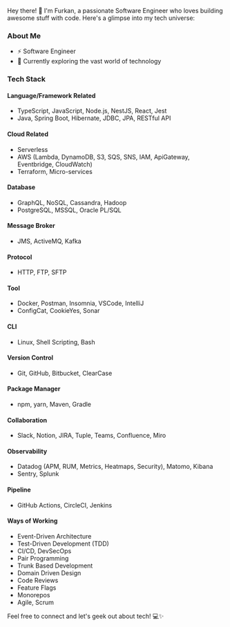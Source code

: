 Hey there! 👋 I'm Furkan, a passionate Software Engineer who loves building awesome stuff with code. Here's a glimpse into my tech universe:

### About Me
- ⚡ Software Engineer
- 🌱 Currently exploring the vast world of technology

### Tech Stack
#### Language/Framework Related
- TypeScript, JavaScript, Node.js, NestJS, React, Jest
- Java, Spring Boot, Hibernate, JDBC, JPA, RESTful API

#### Cloud Related
- Serverless
- AWS (Lambda, DynamoDB, S3, SQS, SNS, IAM, ApiGateway, Eventbridge, CloudWatch)
- Terraform, Micro-services

#### Database
- GraphQL, NoSQL, Cassandra, Hadoop
- PostgreSQL, MSSQL, Oracle PL/SQL

#### Message Broker
- JMS, ActiveMQ, Kafka

#### Protocol
- HTTP, FTP, SFTP

#### Tool
- Docker, Postman, Insomnia, VSCode, IntelliJ
- ConfigCat, CookieYes, Sonar

#### CLI
- Linux, Shell Scripting, Bash

#### Version Control
- Git, GitHub, Bitbucket, ClearCase

#### Package Manager
- npm, yarn, Maven, Gradle

#### Collaboration
- Slack, Notion, JIRA, Tuple, Teams, Confluence, Miro

#### Observability
- Datadog (APM, RUM, Metrics, Heatmaps, Security), Matomo, Kibana
- Sentry, Splunk

#### Pipeline
- GitHub Actions, CircleCI, Jenkins

#### Ways of Working
- Event-Driven Architecture
- Test-Driven Development (TDD)
- CI/CD, DevSecOps
- Pair Programming
- Trunk Based Development
- Domain Driven Design
- Code Reviews
- Feature Flags
- Monorepos
- Agile, Scrum

Feel free to connect and let's geek out about tech! 💻✨

